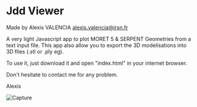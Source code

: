 # Jdd Viewer
Made by Alexis VALENCIA
alexis.valencia@irsn.fr

A very light Javascript app to plot MORET 5 & SERPENT Geometries from a text input file.
This app also allow you to export the 3D modelisations into 3D files (.stl or .ply eg).

To use it, just download it and open "index.html" in your internet browser.

Don't hesitate to contact me for any problem.

Alexis

![Capture](https://user-images.githubusercontent.com/84465552/176698642-a51f6735-899f-4574-bf13-03142fb5000b.PNG)
